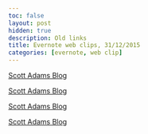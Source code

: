 ```yaml
---
toc: false
layout: post
hidden: true
description: Old links
title: Evernote web clips, 31/12/2015
categories: [evernote, web clip]
---
```


[Scott Adams Blog](http://blog.dilbert.com/post/136330131311/hypnotizing-you-to-have-the-best-new-years-day)

[Scott Adams Blog](http://blog.dilbert.com/post/136258700406/hypnotizing-you-to-have-the-best-new-years-day)

[Scott Adams Blog](http://blog.dilbert.com/post/136185394196/hypnotizing-you-to-have-the-best-new-years-day)

[Scott Adams Blog](https://www.scottadamssays.com/2015/12/31/hypnotizing-you-to-have-the-best-new-years-day/)


